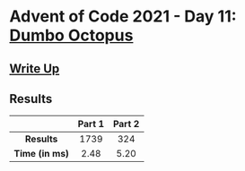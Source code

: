 # Advent of Code 2021 - Day 11: [Dumbo Octopus](https://adventofcode.com/2021/day/11)

## [Write Up](https://codingap.github.io/advent-of-code/writeups/2021/day11)

## Results

|                  | **Part 1** | **Part 2** |
| :--------------: | :--------: | :--------: |
|   **Results**    | 1739 | 324 |
| **Time (in ms)** | 2.48 | 5.20 |
